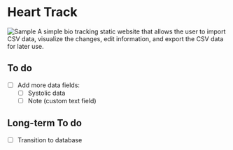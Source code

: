 # Heart Track
![Sample](./sample.gif)
A simple bio tracking static website that allows the user to import CSV data, visualize the changes, edit information, and export the CSV data for later use. 

## To do
- [ ] Add more data fields:
  - [ ] Systolic data
  - [ ] Note (custom text field)

## Long-term To do
- [ ] Transition to database